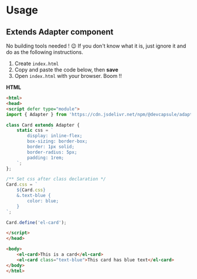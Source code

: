 # Usage

## Extends Adapter component
No building tools needed ! 😉 If you don't know what it is, just ignore it
and do as the following instructions.
1. Create `index.html`
2. Copy and paste the code below, then **save**
3. Open `index.html` with your browser.
Boom !!

<el-code-block>
<div el="bar-top-left"><strong>HTML</strong></div>

```html
<html>
<head>
<script defer type="module">
import { Adapter } from 'https://cdn.jsdelivr.net/npm/@devcapsule/adapter/+esm';

class Card extends Adapter {
    static css = `
        display: inline-flex;
        box-sizing: border-box;
        border: 1px solid;
        border-radius: 5px;
        padding: 1rem;
    `;
};

/** Set css after class declaration */
Card.css = `
    ${Card.css}
    &.text-blue {
        color: blue;
    }
`;

Card.define('el-card');

</script>
</head>

<body>
    <el-card>This is a card</el-card>
    <el-card class="text-blue">This card has blue text</el-card>
</body>
</html>
```
</el-code-block>